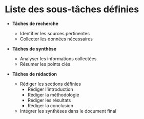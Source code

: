 

# Liste des sous-tâches définies

- **Tâches de recherche**
  - Identifier les sources pertinentes
  - Collecter les données nécessaires

- **Tâches de synthèse**
  - Analyser les informations collectées
  - Résumer les points clés

- **Tâches de rédaction**
  - Rédiger les sections définies
    - Rédiger l'introduction
    - Rédiger la méthodologie
    - Rédiger les résultats
    - Rédiger la conclusion
  - Intégrer les synthèses dans le document final